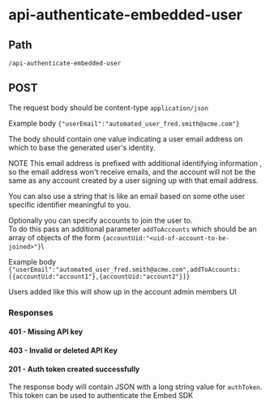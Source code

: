 # api-authenticate-embedded-user

## Path

`/api-authenticate-embedded-user`

## **POST**

The request body should be content-type `application/json`

Example body `{"userEmail":"automated_user_fred.smith@acme.com"}`

The body should contain one value indicating a user email address on which to base the generated user's identity.

NOTE This email address is prefixed with additional identifying information , so the email address won't receive emails, and the account will not be the same as any account created by a user signing up with that email address.

You can also use a string that is like an email based on some othe user specific identifier meaningful to you.



Optionally you can specify accounts to join the user to.\
To do this pass an additional parameter `addToAccounts` which should be an array of objects of the form `{accountUid:"<uid-of-account-to-be-joined>"}`\


Example body `{"userEmail":"automated_user_fred.smith@acme.com",addToAccounts:[{accountUid:"account1"},{accountUid:"account2"}]}`

Users added like this will show up in the account admin members UI

### Responses

#### 401 - Missing API key

#### 403 - Invalid or deleted API Key

#### 201 - Auth token created successfully

The response body will contain JSON with a long string value for `authToken`. This token can be used to authenticate the Embed SDK&#x20;



